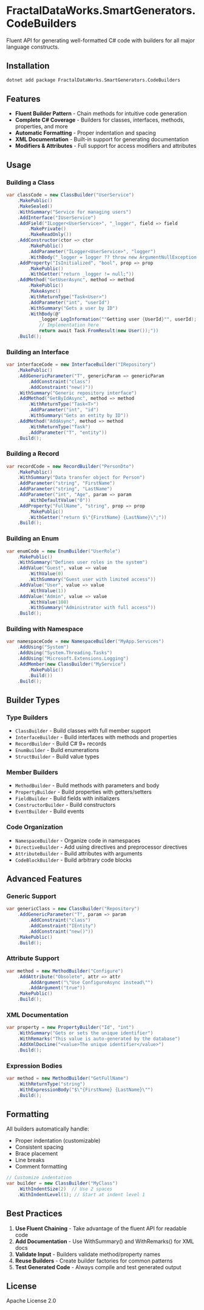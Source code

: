 # FractalDataWorks.SmartGenerators.CodeBuilders

Fluent API for generating well-formatted C# code with builders for all major language constructs.

## Installation

```bash
dotnet add package FractalDataWorks.SmartGenerators.CodeBuilders
```

## Features

- **Fluent Builder Pattern** - Chain methods for intuitive code generation
- **Complete C# Coverage** - Builders for classes, interfaces, methods, properties, and more
- **Automatic Formatting** - Proper indentation and spacing
- **XML Documentation** - Built-in support for generating documentation
- **Modifiers & Attributes** - Full support for access modifiers and attributes

## Usage

### Building a Class

```csharp
var classCode = new ClassBuilder("UserService")
    .MakePublic()
    .MakeSealed()
    .WithSummary("Service for managing users")
    .AddInterface("IUserService")
    .AddField("ILogger<UserService>", "_logger", field => field
        .MakePrivate()
        .MakeReadOnly())
    .AddConstructor(ctor => ctor
        .MakePublic()
        .AddParameter("ILogger<UserService>", "logger")
        .WithBody("_logger = logger ?? throw new ArgumentNullException(nameof(logger));"))
    .AddProperty("IsInitialized", "bool", prop => prop
        .MakePublic()
        .WithGetter("return _logger != null;"))
    .AddMethod("GetUserAsync", method => method
        .MakePublic()
        .MakeAsync()
        .WithReturnType("Task<User>")
        .AddParameter("int", "userId")
        .WithSummary("Gets a user by ID")
        .WithBody(@"
            _logger.LogInformation(""Getting user {UserId}"", userId);
            // Implementation here
            return await Task.FromResult(new User());"))
    .Build();
```

### Building an Interface

```csharp
var interfaceCode = new InterfaceBuilder("IRepository")
    .MakePublic()
    .AddGenericParameter("T", genericParam => genericParam
        .AddConstraint("class")
        .AddConstraint("new()"))
    .WithSummary("Generic repository interface")
    .AddMethod("GetByIdAsync", method => method
        .WithReturnType("Task<T>")
        .AddParameter("int", "id")
        .WithSummary("Gets an entity by ID"))
    .AddMethod("AddAsync", method => method
        .WithReturnType("Task")
        .AddParameter("T", "entity"))
    .Build();
```

### Building a Record

```csharp
var recordCode = new RecordBuilder("PersonDto")
    .MakePublic()
    .WithSummary("Data transfer object for Person")
    .AddParameter("string", "FirstName")
    .AddParameter("string", "LastName")
    .AddParameter("int", "Age", param => param
        .WithDefaultValue("0"))
    .AddProperty("FullName", "string", prop => prop
        .MakePublic()
        .WithGetter("return $\"{FirstName} {LastName}\";"))
    .Build();
```

### Building an Enum

```csharp
var enumCode = new EnumBuilder("UserRole")
    .MakePublic()
    .WithSummary("Defines user roles in the system")
    .AddValue("Guest", value => value
        .WithValue(0)
        .WithSummary("Guest user with limited access"))
    .AddValue("User", value => value
        .WithValue(1))
    .AddValue("Admin", value => value
        .WithValue(100)
        .WithSummary("Administrator with full access"))
    .Build();
```

### Building with Namespace

```csharp
var namespaceCode = new NamespaceBuilder("MyApp.Services")
    .AddUsing("System")
    .AddUsing("System.Threading.Tasks")
    .AddUsing("Microsoft.Extensions.Logging")
    .AddMember(new ClassBuilder("MyService")
        .MakePublic()
        .Build())
    .Build();
```

## Builder Types

### Type Builders
- `ClassBuilder` - Build classes with full member support
- `InterfaceBuilder` - Build interfaces with methods and properties
- `RecordBuilder` - Build C# 9+ records
- `EnumBuilder` - Build enumerations
- `StructBuilder` - Build value types

### Member Builders
- `MethodBuilder` - Build methods with parameters and body
- `PropertyBuilder` - Build properties with getters/setters
- `FieldBuilder` - Build fields with initializers
- `ConstructorBuilder` - Build constructors
- `EventBuilder` - Build events

### Code Organization
- `NamespaceBuilder` - Organize code in namespaces
- `DirectiveBuilder` - Add using directives and preprocessor directives
- `AttributeBuilder` - Build attributes with arguments
- `CodeBlockBuilder` - Build arbitrary code blocks

## Advanced Features

### Generic Support

```csharp
var genericClass = new ClassBuilder("Repository")
    .AddGenericParameter("T", param => param
        .AddConstraint("class")
        .AddConstraint("IEntity")
        .AddConstraint("new()"))
    .MakePublic()
    .Build();
```

### Attribute Support

```csharp
var method = new MethodBuilder("Configure")
    .AddAttribute("Obsolete", attr => attr
        .AddArgument("\"Use ConfigureAsync instead\"")
        .AddArgument("true"))
    .MakePublic()
    .Build();
```

### XML Documentation

```csharp
var property = new PropertyBuilder("Id", "int")
    .WithSummary("Gets or sets the unique identifier")
    .WithRemarks("This value is auto-generated by the database")
    .AddXmlDocLine("<value>The unique identifier</value>")
    .Build();
```

### Expression Bodies

```csharp
var method = new MethodBuilder("GetFullName")
    .WithReturnType("string")
    .WithExpressionBody("$\"{FirstName} {LastName}\"")
    .Build();
```

## Formatting

All builders automatically handle:
- Proper indentation (customizable)
- Consistent spacing
- Brace placement
- Line breaks
- Comment formatting

```csharp
// Customize indentation
var builder = new ClassBuilder("MyClass")
    .WithIndentSize(2)  // Use 2 spaces
    .WithIndentLevel(1); // Start at indent level 1
```

## Best Practices

1. **Use Fluent Chaining** - Take advantage of the fluent API for readable code
2. **Add Documentation** - Use WithSummary() and WithRemarks() for XML docs
3. **Validate Input** - Builders validate method/property names
4. **Reuse Builders** - Create builder factories for common patterns
5. **Test Generated Code** - Always compile and test generated output

## License

Apache License 2.0